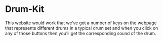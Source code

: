 # Drum-Kit

This website would work that we’ve got a number of keys on the webpage that represents different drums in a typical drum set and when you click on any of those buttons then you’ll get the corresponding sound of the drum.
